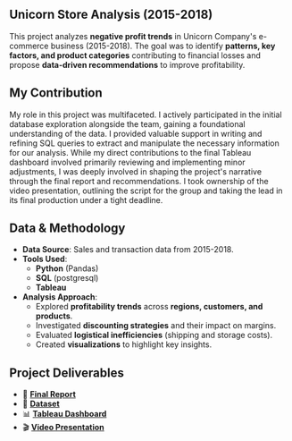 ## Unicorn Store Analysis (2015-2018)
This project analyzes **negative profit trends** in Unicorn Company's e-commerce business (2015-2018). The goal was to identify **patterns, key factors, and product categories** contributing to financial losses and propose **data-driven recommendations** to improve profitability. 

## My Contribution
My role in this project was multifaceted. I actively participated in the initial database exploration alongside the team, gaining a foundational understanding of the data. I provided valuable support in writing and refining SQL queries to extract and manipulate the necessary information for our analysis. While my direct contributions to the final Tableau dashboard involved primarily reviewing and implementing minor adjustments, I was deeply involved in shaping the project's narrative through the final report and recommendations. I took ownership of the video presentation, outlining the script for the group and taking the lead in its final production under a tight deadline.

## Data & Methodology  
- **Data Source**: Sales and transaction data from 2015-2018.  
- **Tools Used**:  
  - **Python** (Pandas)  
  - **SQL** (postgresql)  
  - **Tableau** 
- **Analysis Approach**:  
  - Explored **profitability trends** across **regions, customers, and products**.  
  - Investigated **discounting strategies** and their impact on margins.  
  - Evaluated **logistical inefficiencies** (shipping and storage costs).  
  - Created **visualizations** to highlight key insights.   

## Project Deliverables
- 📂 **[Final Report](https://docs.google.com/document/d/1cEY3taAw7Fl7wx0kJamyHQMXc8r_3JsQoKrvTr6QBS0/edit?usp=sharing)**
- 📑 **[Dataset](https://docs.google.com/spreadsheets/d/12_CnZaqZWfsE0nKTF6F5-mFzdOjxpYrvBtFwCdOICn0/edit?usp=sharing)**
- 📊 **[Tableau Dashboard](https://public.tableau.com/views/UnicornStoreAnalysisGroupProject/Story?:language=en-US&publish=yes&:sid=&:redirect=auth&:display_count=n&:origin=viz_share_link)**
- 🎬 **[Video Presentation](https://youtu.be/8ICZFm2thr4?si=TVI2OpMY9NEYf8ir&t=191)**
